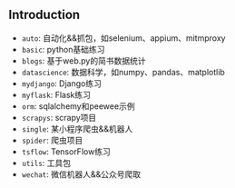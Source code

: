 ## Introduction 
- `auto`: 自动化&&抓包，如selenium、appium、mitmproxy
- `basic`: python基础练习
- `blogs`: 基于web.py的简书数据统计
- `datascience`: 数据科学，如numpy、pandas、matplotlib
- `mydjango`: Django练习
- `myflask`: Flask练习
- `orm`: sqlalchemy和peewee示例
- `scrapys`: scrapy项目
- `single`: 某小程序爬虫&&机器人
- `spider`: 爬虫项目
- `tsflow`: TensorFlow练习
- `utils`: 工具包
- `wechat`: 微信机器人&&公众号爬取
